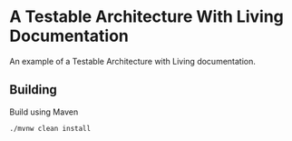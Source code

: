 # A Testable Architecture With Living Documentation

An example of a Testable Architecture with Living documentation.

## Building

Build using Maven

`./mvnw clean install`
